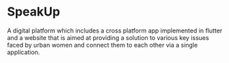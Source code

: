 # SpeakUp
A digital platform which includes a cross platform app implemented in flutter and a website that is aimed at providing a solution to various key issues faced by urban women and connect them to each other via a single application.



